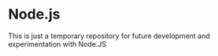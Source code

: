# Node.js
This is just a temporary repository for future development and experimentation with Node.JS
